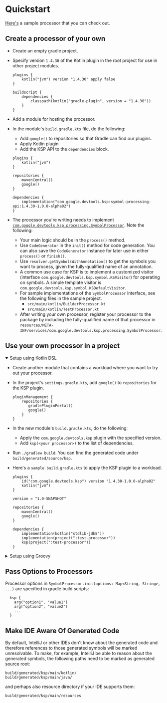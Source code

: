 # Quickstart

[Here's](https://github.com/google/ksp/releases/download/1.4.30-1.0.0-alpha02/playground.zip) a sample processor that you can check out.

## Create a processor of your own

* Create an empty gradle project.
* Specify version `1.4.30` of the Kotlin plugin in the root project for use in other project modules.

  ```
  plugins {
      kotlin("jvm") version "1.4.30" apply false
  }

  buildscript {
      dependencies {
          classpath(kotlin("gradle-plugin", version = "1.4.30"))
      }
  }
  ```

* Add a module for hosting the processor.
* In the module's `build.gradle.kts` file, do the following:
    * Add `google()` to repositories so that Gradle can find our plugins.
    * Apply Kotlin plugin
    * Add the KSP API to the `dependencies` block.

  ```
  plugins {
      kotlin("jvm")
  }

  repositories {
      mavenCentral()
      google()
  }

  dependencies {
      implementation("com.google.devtools.ksp:symbol-processing-api:1.4.30-1.0.0-alpha02")
  }
  ```

* The processor you're writing needs to implement [`com.google.devtools.ksp.processing.SymbolProcessor`](../api/src/main/kotlin/com/google/devtools/ksp/processing/SymbolProcessor.kt).
  Note the following:
  * Your main logic should be in the `process()` method.
  * Use `CodeGenerator` in the `init()` method for code generation. You can also save
    the `CodeGenerator` instance for later use in either `process()` or `finish()`.
  * Use `resolver.getSymbolsWithAnnotation()` to get the symbols you want to process, given
    the fully-qualified name of an annotation.
  * A common use case for KSP is to implement a customized visitor (interface
    `com.google.devtools.ksp.symbol.KSVisitor`) for operating on symbols. A simple template
    visitor is `com.google.devtools.ksp.symbol.KSDefaultVisitor`.
  * For sample implementations of the `SymbolProcessor` interface, see the following files
    in the sample project.
    * `src/main/kotlin/BuilderProcessor.kt`
    * `src/main/kotlin/TestProcessor.kt`
  * After writing your own processor, register your processor to the package by including
    the fully-qualified name of that processor in
    `resources/META-INF/services/com.google.devtools.ksp.processing.SymbolProcessor`.

## Use your own processor in a project

<details open>
<summary>Setup using Kotlin DSL</summary>
  
* Create another module that contains a workload where you want to try out your processor.
* In the project's `settings.gradle.kts`, add `google()` to `repositories` for the KSP plugin.
  
  ```
  pluginManagement {
      repositories {
         gradlePluginPortal()
         google()
      }
  }
  ```

* In the new module's `build.gradle.kts`, do the following:
  * Apply the `com.google.devtools.ksp` plugin with the specified version.
  * Add `ksp(<your processor>)` to the list of dependencies.
* Run `./gradlew build`. You can find the generated code under
  `build/generated/source/ksp`.
* Here's a `sample build.gradle.kts` to apply the KSP plugin to a workload. 

  ```
  plugins {
      id("com.google.devtools.ksp") version "1.4.30-1.0.0-alpha02"
      kotlin("jvm") 
  }

  version = "1.0-SNAPSHOT"

  repositories {
      mavenCentral()
      google()
  }

  dependencies {
      implementation(kotlin("stdlib-jdk8"))
      implementation(project(":test-processor"))
      ksp(project(":test-processor"))
  }
  ```

</details>
<details>
<summary>Setup using Groovy</summary>

* In the projects `settings.gradle`, add `google()` to `repositories` for the KSP plugin:
    
  ```groovy
  pluginManagement {
    repositories {
        gradlePluginPortal()
        google()
    }
  }
  ```
* In your projects `build.gradle` file add a plugins block containing the ksp plugin:

  ```groovy
  plugins {
    id "com.google.devtools.ksp" version "1.4.30-1.0.0-alpha02"
  }
  ```
  
* In the modules `build.gradle`, add the following:
  * Apply the `com.google.devtools.ksp` plugin:
  
  ```groovy
  apply plugin: 'com.google.devtools.ksp'
  ```
  
  * Add `ksp <your processor>` to the list of dependencies.
  
  ```groovy
  dependencies {
      implementation "org.jetbrains.kotlin:kotlin-stdlib:$kotlin_version"
      implementation project(":test-processor")
      ksp project(":test-processor")
  }
  ```

</details>

## Pass Options to Processors
Processor options in `SymbolProcessor.init(options: Map<String, String>, ...)` are specified in gradle build scripts:
```
  ksp {
    arg("option1", "value1")
    arg("option2", "value2")
    ...
  }
```

## Make IDE Aware Of Generated Code
By default, IntelliJ or other IDEs don't know about the generated code and therefore
references to those generated symbols will be marked unresolvable.
To make, for example, IntelliJ be able to reason about the generated symbols,
the following paths need to be marked as generated source root:

```
build/generated/ksp/main/kotlin/
build/generated/ksp/main/java/
```

and perhaps also resource directory if your IDE supports them:
```
build/generated/ksp/main/resources
```
